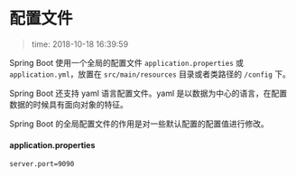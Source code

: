 # 配置文件
>time: 2018-10-18 16:39:59

Spring Boot 使用一个全局的配置文件 `application.properties` 或 `application.yml`，放置在 `src/main/resources` 目录或者类路径的 `/config` 下。

Spring Boot 还支持 yaml 语言配置文件。yaml 是以数据为中心的语言，在配置数据的时候具有面向对象的特征。

Spring Boot 的全局配置文件的作用是对一些默认配置的配置值进行修改。

#### application.properties
```
server.port=9090
```